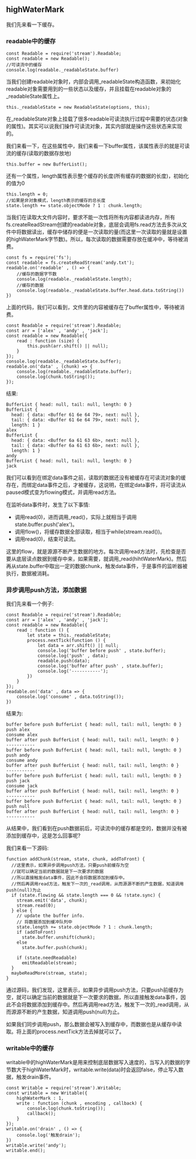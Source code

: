 ## highWaterMark
我们先来看一下缓存。
### readable中的缓存
```
const Readable = require('stream').Readable;
const readable = new Readable();
//可读流中的缓存
console.log(readable._readableState.buffer)
```
当我们创建readable对象时，内部会调用_readableState构造函数，来初始化readable对象需要用到的一些状态以及缓存，并且挂载在readable对象的_readableState属性上。
```
this._readableState = new ReadableState(options, this);
```
在_readableState对象上挂载了很多readable可读流执行过程中需要的状态(对象的属性)。其实可以说我们操作可读流对象，其实内部就是操作这些状态来实现的。

我们来看一下，在这些属性中，我们来看一下buffer属性，该属性表示的就是可读流的缓存(读取的数据存放地)
```
this.buffer = new BufferList();
```
还有一个属性，length属性表示整个缓存的长度(所有缓存的数据的长度)，初始化的值为0
```
this.length = 0;
//如果是非对象模式，length表示的缓存的总长度
state.length += state.objectMode ? 1 : chunk.length;
```
当我们在读取大文件内容时，要求不能一次性将所有内容都读进内存，所有fs.createReadStream创建的readable对象，底层会调用fs.read方法去多次从文件中将数据读出，缓存中储存的便是一次读取的量(而这里一次读取的量就是设置的highWaterMark字节数)。所以，每次读取的数据需要存放在缓冲中，等待被消费。
```
const fs = require('fs');
const readable = fs.createReadStream('andy.txt');
readable.on('readable' , () => {
	//缓存的数据字节数
	console.log(readable._readableState.length);  
	//缓存的数据
	console.log(readable._readableState.buffer.head.data.toString())
})
```
上面的代码，我们可以看到，文件里的内容被缓存在了buffer属性中，等待被消费。
```
const Readable = require('stream').Readable;
const arr = ['alex' , 'andy' , 'jack'];
const readable = new Readable({
	read : function (size) {
		this.push(arr.shift() || null);
	}
});
console.log(readable._readableState.buffer);
readable.on('data' , (chunk) => {
	console.log(readable._readableState.buffer);
	console.log(chunk.toString());
});
```
结果:
```
BufferList { head: null, tail: null, length: 0 }
BufferList {
  head: { data: <Buffer 61 6e 64 79>, next: null },
  tail: { data: <Buffer 61 6e 64 79>, next: null },
  length: 1 }
alex
BufferList {
  head: { data: <Buffer 6a 61 63 6b>, next: null },
  tail: { data: <Buffer 6a 61 63 6b>, next: null },
  length: 1 }
andy
BufferList { head: null, tail: null, length: 0 }
jack
```
我们可以看到在绑定data事件之前，读取的数据还没有被缓存在可读流对象的缓存在，而绑定data事件之后，才被缓存，这说明，在绑定data事件，将可读流从paused模式变为flowing模式，并调用read方法。

在监听data事件时，发生了以下事情:
- 调用read(0)，进而调用_read()，实际上就相当于调用state.buffer.push('alex')。
- 调用flow()，将缓存数据全部读取，相当于while(stream.read())。
- 调用read(0)，结束可读流。

这里的flow，就是源源不断产生数据的地方。每次调用read方法时，先检查是否要从底层读点数据到缓存中来，如果需要，就调用_read(hihtWaterMark)。然后再从state.buffer中取出一定的数据chunk，触发data事件，于是事件的监听器被执行，数据被消耗。
### 异步调用push方法，添加数据
我们先来看一个例子:
```
const Readable = require('stream').Readable;
const arr = ['alex' , 'andy' , 'jack'];
const readable = new Readable({
	read : function () {
		let state = this._readableState;
		process.nextTick(function () {
			let data = arr.shift() || null;
			console.log('buffer before push' , state.buffer);
			console.log('push' , data);
			readable.push(data);
			console.log('buffer after push' , state.buffer);
			console.log('-----------');
		})
	}
});
readable.on('data' , data => {
	console.log('consume' , data.toString());
})
```
结果为:
```
buffer before push BufferList { head: null, tail: null, length: 0 }
push alex
consume alex
buffer after push BufferList { head: null, tail: null, length: 0 }
-----------
buffer before push BufferList { head: null, tail: null, length: 0 }
push andy
consume andy
buffer after push BufferList { head: null, tail: null, length: 0 }
-----------
buffer before push BufferList { head: null, tail: null, length: 0 }
push jack
consume jack
buffer after push BufferList { head: null, tail: null, length: 0 }
-----------
buffer before push BufferList { head: null, tail: null, length: 0 }
push null
buffer after push BufferList { head: null, tail: null, length: 0 }
-----------
```
从结果中，我们看到在push数据前后，可读流中的缓存都是空的，数据并没有被添加到缓存中，这是怎么回事呢?

我们来看一下源码:

```
function addChunk(stream, state, chunk, addToFront) {
  //这里表示，如果异步调用push方法，只要push前缓存为空
  //就可以确定当前的数据就是下一次要求的数据
  //所以直接触发data事件，因此不会将数据添加到缓存中。
  //然后再调用read方法，触发下一次的_read调用，从而源源不断的产生数据，知道调用push(null)为止
  if (state.flowing && state.length === 0 && !state.sync) {
    stream.emit('data', chunk);
    stream.read(0);
  } else {
    // update the buffer info.
    // 将数据添加到缓冲队列中
    state.length += state.objectMode ? 1 : chunk.length;
    if (addToFront)
      state.buffer.unshift(chunk);
    else
      state.buffer.push(chunk);

    if (state.needReadable)
      emitReadable(stream);
  }
  maybeReadMore(stream, state);
}
```
通过源码，我们发现，这里表示，如果异步调用push方法，只要push前缓存为空，就可以确定当前的数据就是下一次要求的数据，所以直接触发data事件，因此不会将数据添加到缓存中。然后再调用read方法，触发下一次的_read调用，从而源源不断的产生数据，知道调用push(null)为止。

如果我们同步调用push，那么数据会被写入到缓存中，而数据也是从缓存中读取。将上面的process.nextTick方法去掉就可以了。
### writable中的缓存
writable中的highWaterMark是用来控制底层数据写入速度的，当写入的数据的字节数大于highWaterMark时，writable.write(data)时会返回false，停止写入数据，触发drain事件。
```
const Writable = require('stream').Writable;
const writable = new Writable({
	highWaterMark : 1,
	write : function (chunk , encoding , callback) {
		console.log(chunk.toString());
		callback();
	}
});
writable.on('drain' , () => {
	console.log('触发drain');
})
writable.write('andy');
writable.end();
```